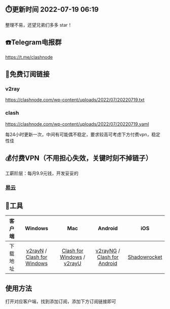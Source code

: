 ## ⏱️更新时间 2022-07-19 06:19

整理不易，还望兄弟们多多 star！

## ☎️Telegram电报群

https://t.me/clashnode

## 🔗免费订阅链接

### v2ray

https://clashnode.com/wp-content/uploads/2022/07/20220719.txt

### clash

https://clashnode.com/wp-content/uploads/2022/07/20220719.yaml

每24小时更新一次，中间有可能偶不稳定，要求较高可考虑下方付费vpn，稳定性佳

## 💰付费VPN（不用担心失效，关键时刻不掉链子）

工薪阶层：每月9.9元钱，开发妥妥的

### [易云](https://yiyun.io/#/register?code=rB5YAFAy)

## 🔨工具

 客户端 | Windows | Mac | Android | iOS 
 :-: | :-: | :-:| :-:| :-:
 下载地址 | [v2rayN](https://github.com/2dust/v2rayN/releases/download/3.27/v2rayN-Core.zip) / [Clash for Windows](https://github.com/Fndroid/clash_for_windows_pkg/releases) | [Clash for Windows](https://github.com/Fndroid/clash_for_windows_pkg/releases) / [v2rayU](https://github.com/yanue/V2rayU/releases/download/3.2.0/V2rayU.dmg) | [v2rayNG](https://github.com/2dust/v2rayNG/releases) / [Clash for Android](https://github.com/Kr328/ClashForAndroid/releases) | [Shadowrocket](https://apps.apple.com/us/app/shadowrocket/id932747118) 

## 使用方法

打开对应客户端，找到添加订阅，添加下方订阅链接即可
